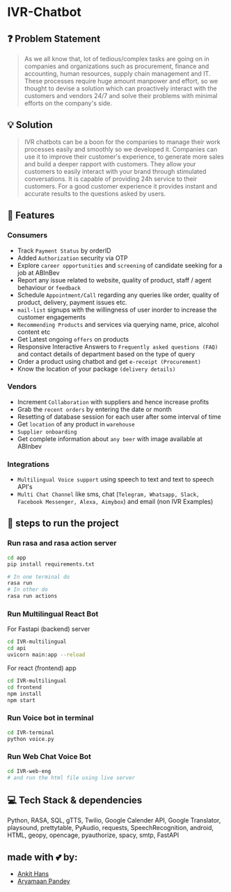 # IVR-Chatbot

## ❓ Problem Statement
> As we all know that, lot of tedious/complex tasks are going on in companies and organizations such as procurement, finance and accounting, human resources, supply chain management and IT. These processes require huge amount manpower and effort, so we thought to devise a solution which can proactively interact with the customers and vendors 24/7 and solve their problems with minimal efforts on the company's side.

## 💡 Solution
> IVR chatbots can be a boon for the companies to manage their work processes easily and smoothly so we developed it. Companies can use it to improve their customer's experience, to generate more sales and build a deeper rapport with customers. They allow your customers to easily interact with your brand through stimulated conversations. It is capable of providing 24h service to their customers. For a good customer experience it provides instant and accurate results to the questions asked by users.

## 🎯 Features

### Consumers
- Track `Payment Status` by orderID
- Added `Authorization` security via OTP
- Explore `career opportunities` and `screening` of candidate seeking for a job at ABInBev
- Report any issue related to website, quality of product, staff / agent behaviour or `feedback`
- Schedule `Appointment/Call` regarding any queries like order, quality of product, delivery, payment issues etc.
- `mail-list` signups with the willingness of user inorder to increase the customer engagements
- `Recommending Products` and services via querying name, price, alcohol content etc
- Get Latest ongoing `offers` on products
- Responsive Interactive Answers to `Frequently asked questions (FAQ)` and contact details of department based on the type of query
- Order a product using chatbot and get `e-receipt (Procurement)`
- Know the location of your package `(delivery details)`

### Vendors
- Increment `Collaboration` with suppliers and hence increase profits
- Grab the `recent orders` by entering the date or month
- Resetting of database session for each user after some interval of time
- Get `location` of any product in `warehouse`
- `Supplier onboarding`
- Get complete information about `any beer` with image available at ABInbev

### Integrations
- `Multilingual Voice support` using speech to text and text to speech API's
- `Multi Chat Channel` like sms, chat (`Telegram, Whatsapp, Slack, Facebook Messenger, Alexa, Aimybox`) and email (non IVR Examples)

## 👣 steps to run the project
### Run rasa and rasa action server
```bash
cd app
pip install requirements.txt

# In one terminal do
rasa run
# In other do
rasa run actions
```

### Run Multilingual React Bot
For Fastapi (backend) server
```bash
cd IVR-multilingual
cd api
uvicorn main:app --reload
```
For react (frontend) app
```bash
cd IVR-multilingual
cd frontend
npm install
npm start
```

### Run Voice bot in terminal
```bash
cd IVR-terminal
python voice.py
```

### Run Web Chat Voice Bot
```bash
cd IVR-web-eng
# and run the html file using live server
```

## 💻 Tech Stack & dependencies
Python, RASA, SQL, gTTS, Twilio, Google Calender API, Google Translator, playsound, prettytable, PyAudio, requests, SpeechRecognition, android, HTML, geopy, opencage, pyauthorize, spacy, smtp, FastAPI

## made with 💕 by:
- [Ankit Hans](https://github.com/ankithans)
- [Aryamaan Pandey](https://github.com/aryamaan23)

